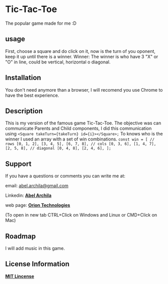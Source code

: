 # Tic-Tac-Toe
The popular game made for me :D

## usage
First, choose a square and do click on it, now is the turn of you oponent, keep it up until there is a winner.
Winner: The winner is who have 3 "X" or "O" in line, could be vertical, horizontal o diagonal.

## Installation
You don't need anymore than a browser, I will recomend you use Chrome to have the best experience.

## Description
This is my version of the famous game Tic-Tac-Toe.
The objective was can communicate Parents and Child components, I did this communication using `<Square takeTurn={takeTurn} id={i}></Square>;`
To knows who is the winner I used an array with a set of win combinations.
`const win = [
  // rows
  [0, 1, 2],
  [3, 4, 5],
  [6, 7, 8],
  // cols
  [0, 3, 6],
  [1, 4, 7],
  [2, 5, 8],
  // diagonal
  [0, 4, 8],
  [2, 4, 6],
];`

## Support
If you have a questions or comments you can write me at: 

email: <abel.archila@gmail.com>

Linkedin: **[Abel Archila](https://www.linkedin.com/in/abelarchila/)** 

web page: **[Orion Technologies](http://oriontechnologiesgt.com)**

(To open in new tab CTRL+Click on Windows and Linux or CMD+Click on Mac)

## Roadmap
I will add music in this game.

## License Information
**[MIT Lincense](https://opensource.org/licenses/MIT)**
